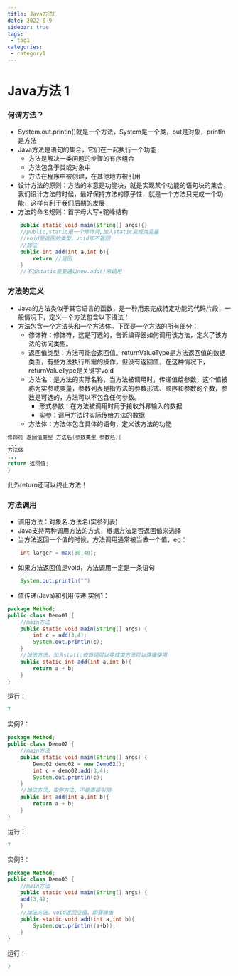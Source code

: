 ```yaml
---
title: Java方法Ⅰ
date: 2022-6-9
sidebar: true
tags:
 - tag1
categories:
 - category1
---
```

# Java方法 1
### 何谓方法？
* System.out.println()就是一个方法，System是一个类，out是对象，println是方法
* Java方法是语句的集合，它们在一起执行一个功能
  * 方法是解决一类问题的步骤的有序组合
  * 方法包含于类或对象中
  * 方法在程序中被创建，在其他地方被引用
* 设计方法的原则：方法的本意是功能块，就是实现某个功能的语句块的集合，我们设计方法的时候，最好保持方法的原子性，就是一个方法只完成一个功能，这样有利于我们后期的发展
* 方法的命名规则：首字母大写+驼峰结构
```java
	public static void main(String[] args){}
	//public,static是一个修饰词,加入static变成类变量
	//void是返回的类型，void即不返回
	//加法
	public int add(int a,int b){
		return //返回
	}
	//不加static需要通过new.add()来调用
```
### 方法的定义
* Java的方法类似于其它语言的函数，是一种用来完成特定功能的代码片段，一般情况下，定义一个方法包含以下语法：
* 方法包含一个方法头和一个方法体。下面是一个方法的所有部分：
  * 修饰符：修饰符，这是可选的，告诉编译器如何调用该方法，定义了该方法的访问类型。
  * 返回值类型：方法可能会返回值。returnValueType是方法返回值的数据类型，有些方法执行所需的操作，但没有返回值，在这种情况下，returnValueType是关键字void
  * 方法名：是方法的实际名称，当方法被调用时，传递值给参数，这个值被称为实参或变量，参数列表是指方法的参数形式、顺序和参数的个数，参数是可选的，方法可以不包含任何参数。
    * 形式参数：在方法被调用时用于接收外界输入的数据
    * 实参：调用方法时实际传给方法的数据
  * 方法体：方法体包含具体的语句，定义该方法的功能
```java
修饰符 返回值类型 方法名(参数类型 参数名){
...
方法体
...
return 返回值;
}
```
此外return还可以终止方法！ 

### 方法调用
* 调用方法：对象名.方法名(实参列表)
* Java支持两种调用方法的方式，根据方法是否返回值来选择
* 当方法返回一个值的时候，方法调用通常被当做一个值，eg：
```java
	int larger = max(30,40);
```
* 如果方法返回值是void，方法调用一定是一条语句
```java
	System.out.println("")
```
* 值传递(Java)和引用传递
实例1：
```java
package Method;
public class Demo01 {
    //main方法
    public static void main(String[] args) {
        int c = add(3,4);
        System.out.println(c);
    }
    //加法方法，加入static修饰词可以变成类方法可以直接使用
    public static int add(int a,int b){
        return a + b;
    }
}
```
运行：
```java
7
```

实例2：
```java
package Method;
public class Demo02 {
    //main方法
    public static void main(String[] args) {
        Demo02 demo02 = new Demo02();
        int c = demo02.add(3,4);
        System.out.println(c);
    }
    //加法方法，实例方法，不能直接引用
    public int add(int a,int b){
        return a + b;
    }
}
```
运行：
```java
7
```

实例3：
```java
package Method;
public class Demo03 {
    //main方法
    public static void main(String[] args) {
    add(3,4);
    }
    //加法方法，void返回空值，即要输出
    public static void add(int a,int b){
        System.out.println((a+b));
    }
}
```
运行：
```java
7
```